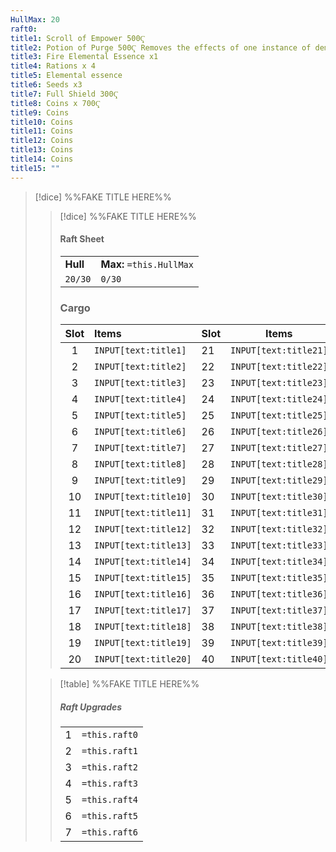 ```yaml
---
HullMax: 20
raft0: 
title1: Scroll of Empower 500Ҁ
title2: Potion of Purge 500Ҁ Removes the effects of one instance of demonic corruption.
title3: Fire Elemental Essence x1
title4: Rations x 4
title5: Elemental essence
title6: Seeds x3
title7: Full Shield 300Ҁ
title8: Coins x 700Ҁ
title9: Coins
title10: Coins
title11: Coins
title12: Coins
title13: Coins
title14: Coins
title15: ""
---
```


>[!dice] %%FAKE TITLE HERE%%
>> [!dice] %%FAKE TITLE HERE%% 
>>#### Raft Sheet 
>>|     |     |
>> |--- | --- |
>>|**Hull** | **Max:** `=this.HullMax` |
>>|`20/30` | `0/30`|
>>### Cargo
>>| Slot | Items | Slot |  Items 
>>| :-: | :---------------- |--------|--------|
>>|1|`INPUT[text:title1]` |21|`INPUT[text:title21]`|
>>|2|`INPUT[text:title2]`|22|`INPUT[text:title22]`|
>>|3|`INPUT[text:title3]`|23|`INPUT[text:title23]`|
>>|4|`INPUT[text:title4]`|24|`INPUT[text:title24]`|
>>|5|`INPUT[text:title5]`|25|`INPUT[text:title25]`|
>>|6|`INPUT[text:title6]`|26|`INPUT[text:title26]`|
>>|7|`INPUT[text:title7]`|27|`INPUT[text:title27]`|
>>|8|`INPUT[text:title8]`|28|`INPUT[text:title28]`|
>>|9|`INPUT[text:title9]`|29|`INPUT[text:title29]`
>>|10|`INPUT[text:title10]`|30|`INPUT[text:title30]`|
>>|11|`INPUT[text:title11]`|31|`INPUT[text:title31]`|
>>|12|`INPUT[text:title12]`|32|`INPUT[text:title32]`|
>>|13|`INPUT[text:title13]`|33|`INPUT[text:title33]`|
>>|14|`INPUT[text:title14]`|34|`INPUT[text:title34]`|
>>|15|`INPUT[text:title15]`|35|`INPUT[text:title35]`|
>>|16|`INPUT[text:title16]`|36|`INPUT[text:title36]`|
>>|17|`INPUT[text:title17]`|37|`INPUT[text:title37]`|
>>|18|`INPUT[text:title18]`|38|`INPUT[text:title38]`|
>>|19|`INPUT[text:title19]`|39|`INPUT[text:title39]`|
>>|20|`INPUT[text:title20]`|40|`INPUT[text:title40]`|
>
>>[!table] %%FAKE TITLE HERE%%
>>##### Raft Upgrades
>> |        |         |   
>>| :-: | :----- |
>>| 1 | `=this.raft0` |
>>| 2 | `=this.raft1` |
>>| 3 | `=this.raft2` |
>>| 4 | `=this.raft3` |
>>| 5 | `=this.raft4` |
>>| 6 |`=this.raft5` |
>>| 7 | `=this.raft6` |

